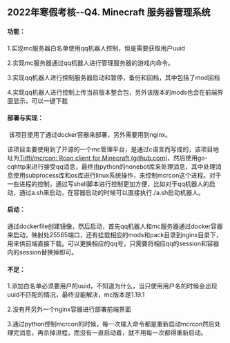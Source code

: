 ##        2022年寒假考核--Q4. Minecraft 服务器管理系统

#### 功能：

1.实现mc服务器白名单使用qq机器人控制，但是需要获取用户uuid

2.实现mc服务器通过qq机器人进行管理服务器的游戏内命令。

3.实现qq机器人进行控制服务器启动和暂停，备份和回档，其中包括了mod回档

4.实现qq机器人进行控制上传当前版本整合包，另外该版本的mods也会在前端界面显示，可以一键下载

#### 部署与实现：

​		该项目使用了通过docker容器来部署，另外需要用到nginx。

​		该项目主要使用到了开源的一个mc管理平台，是通过c语言而写成的，该项目地址为[Tiiffi/mcrcon: Rcon client for Minecraft (github.com)](https://github.com/Tiiffi/mcrcon)，然后使用go-cqhttp来进行接受qq消息，最终由python的nonebot库来处理消息，其中处理消息使用subprocess库和os库进行linux系统操作，来控制mcrcon这个进程。对于一些进程的控制，通过写shell脚本进行控制更加方便，比如对于qq机器人的启动，通过a.sh来启动，在容器启动的时候可以直接执行./a.sh启动机器人。

#### 启动：

​		通过dockerfile创建镜像，然后启动，首先qq机器人和mc服务器通过docker容器来启动，映射处25565端口，还有挂载相应的mods和pack目录到nginx目录下，用来供前端直接下载。可以更换相应的qq号，只需要将相应qq的session和容器内的session替换掉即可。

#### 不足：

1.添加白名单必须要用户的uuid，不知道为什么，当只使用用户名的时候会出现uuid不匹配的情况，最终没能解决，mc版本是1.19.1

2.没有开另外一个nginx容器进行部署前端界面

3.通过python控制mcrcon的时候，每一次输入命令都是重新启动mcrcon然后处理完消息，再杀掉进程，而没有一直启动着，就不用每一次都得重新启动。



